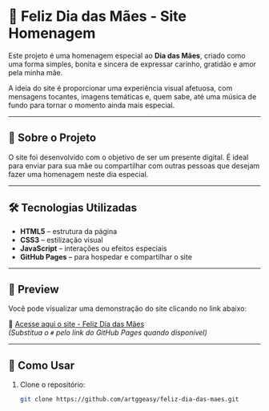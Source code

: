# 🌷 Feliz Dia das Mães - Site Homenagem

Este projeto é uma homenagem especial ao **Dia das Mães**, criado como uma forma simples, bonita e sincera de expressar carinho, gratidão e amor pela minha mãe.

A ideia do site é proporcionar uma experiência visual afetuosa, com mensagens tocantes, imagens temáticas e, quem sabe, até uma música de fundo para tornar o momento ainda mais especial.

---

## 💖 Sobre o Projeto

O site foi desenvolvido com o objetivo de ser um presente digital. É ideal para enviar para sua mãe ou compartilhar com outras pessoas que desejam fazer uma homenagem neste dia especial.

---

## 🛠️ Tecnologias Utilizadas

- **HTML5** – estrutura da página  
- **CSS3** – estilização visual  
- **JavaScript** – interações ou efeitos especiais  
- **GitHub Pages** – para hospedar e compartilhar o site

---

## 📸 Preview

Você pode visualizar uma demonstração do site clicando no link abaixo:

🔗 [Acesse aqui o site - Feliz Dia das Mães](#)  
*(Substitua o `#` pelo link do GitHub Pages quando disponível)*

---

## 🚀 Como Usar

1. Clone o repositório:
   ```bash
   git clone https://github.com/artggeasy/feliz-dia-das-maes.git
